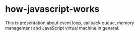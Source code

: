 # how-javascript-works

This is presentation about event loop, callback queue, memory management and JavaScript virtual machine in general.
